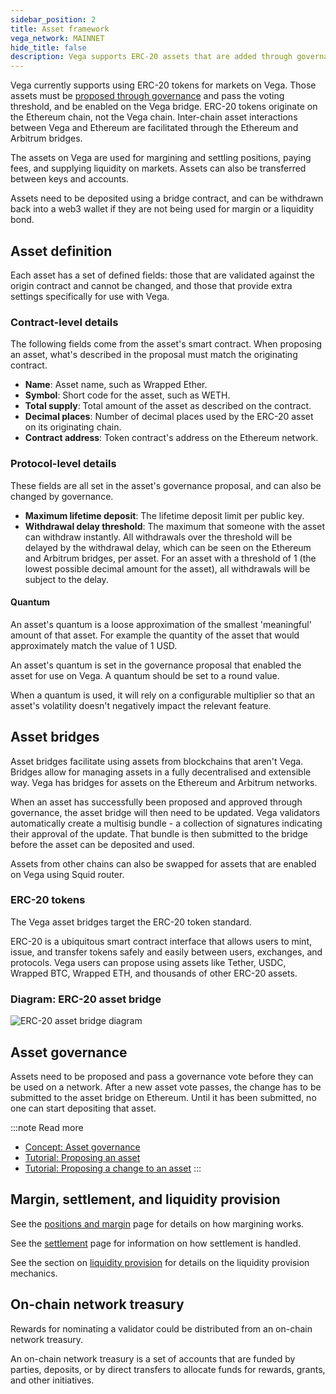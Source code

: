 ```yaml
---
sidebar_position: 2
title: Asset framework
vega_network: MAINNET
hide_title: false
description: Vega supports ERC-20 assets that are added through governance.
---
```


Vega currently supports using ERC-20 tokens for markets on Vega. Those assets must be [proposed through governance](../governance/asset.md) and pass the voting threshold, and be enabled on the Vega bridge. ERC-20 tokens originate on the Ethereum chain, not the Vega chain. Inter-chain asset interactions between Vega and Ethereum are facilitated through the Ethereum and Arbitrum bridges. 

The assets on Vega are used for margining and settling positions, paying fees, and supplying liquidity on markets. Assets can also be transferred between keys and accounts.

Assets need to be deposited using a bridge contract, and can be withdrawn back into a web3 wallet if they are not being used for margin or a liquidity bond.

## Asset definition
Each asset has a set of defined fields: those that are validated against the origin contract and cannot be changed, and those that provide extra settings specifically for use with Vega.

### Contract-level details
The following fields come from the asset's smart contract. When proposing an asset, what's described in the proposal must match the originating contract.

* **Name**: Asset name, such as Wrapped Ether.
* **Symbol**: Short code for the asset, such as WETH.
* **Total supply**: Total amount of the asset as described on the contract.
* **Decimal places**: Number of decimal places used by the ERC-20 asset on its originating chain. 
* **Contract address**: Token contract's address on the Ethereum network.

### Protocol-level details
These fields are all set in the asset's governance proposal, and can also be changed by governance.

* **Maximum lifetime deposit**: The lifetime deposit limit per public key.
* **Withdrawal delay threshold**: The maximum that someone with the asset can withdraw instantly. All withdrawals over the threshold will be delayed by the withdrawal delay, which can be seen on the Ethereum and Arbitrum bridges, per asset. For an asset with a threshold of 1 (the lowest possible decimal amount for the asset), all withdrawals will be subject to the delay.

#### Quantum 
An asset's quantum is a loose approximation of the smallest 'meaningful' amount of that asset. For example the quantity of the asset that would approximately match the value of 1 USD. 

An asset's quantum is set in the governance proposal that enabled the asset for use on Vega. A quantum should be set to a round value.

When a quantum is used, it will rely on a configurable multiplier so that an asset's volatility doesn't negatively impact the relevant feature.

## Asset bridges 
Asset bridges facilitate using assets from blockchains that aren't Vega. Bridges allow for managing assets in a fully decentralised and extensible way. Vega has bridges for assets on the Ethereum and Arbitrum networks.

When an asset has successfully been proposed and approved through governance, the asset bridge will then need to be updated. Vega validators automatically create a multisig bundle - a collection of signatures indicating their approval of the update. That bundle is then submitted to the bridge before the asset can be deposited and used.

Assets from other chains can also be swapped for assets that are enabled on Vega using Squid router.

### ERC-20 tokens
The Vega asset bridges target the ERC-20 token standard.

ERC-20 is a ubiquitous smart contract interface that allows users to mint, issue, and transfer tokens safely and easily between users, exchanges, and protocols. Vega users can propose using assets like Tether, USDC, Wrapped BTC, Wrapped ETH, and thousands of other ERC-20 assets.

### Diagram: ERC-20 asset bridge

![ERC-20 asset bridge diagram](/img/concept-diagrams/erc-20-bridge.jpg)

## Asset governance
Assets need to be proposed and pass a governance vote before they can be used on a network. After a new asset vote passes, the change has to be submitted to the asset bridge on Ethereum. Until it has been submitted, no one can start depositing that asset. 

:::note Read more
* [Concept: Asset governance](../governance/asset.md)
* [Tutorial: Proposing an asset](../../tutorials/proposals/new-asset-proposal.md)
* [Tutorial: Proposing a change to an asset](../../tutorials/proposals/update-asset-proposal.md)
:::

## Margin, settlement, and liquidity provision
See the [positions and margin](../trading-framework/margin.md) page for details on how margining works. 

See the [settlement](../trading-framework/settlement.md) page for information on how settlement is handled.

See the section on [liquidity provision](../liquidity/index.md) for details on the liquidity provision mechanics.

## On-chain network treasury 
Rewards for nominating a validator could be distributed from an on-chain network treasury.

An on-chain network treasury is a set of accounts that are funded by parties, deposits, or by direct transfers to allocate funds for rewards, grants, and other initiatives.
